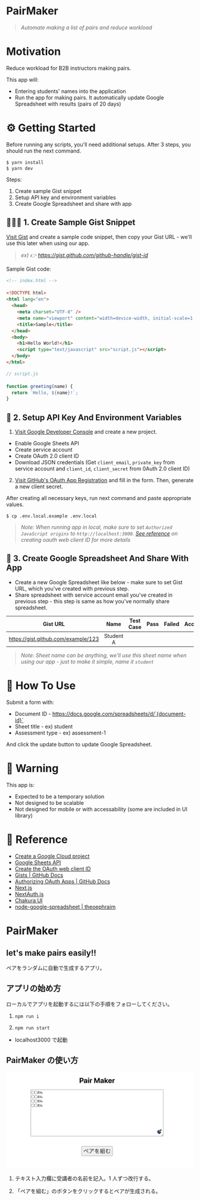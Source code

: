 # PairMaker

> _Automate making a list of pairs and reduce workload_

# Motivation

Reduce workload for B2B instructors making pairs.

This app will:

- Entering students' names into the application
- Run the app for making pairs. It automatically update Google Spreadsheet with results (pairs of 20 days)

# ⚙️ Getting Started

Before running any scripts, you'll need additional setups. After 3 steps, you should run the next command.

```shell
$ yarn install
$ yarn dev
```

Steps:

1. Create sample Gist snippet
1. Setup API key and environment variables
1. Create Google Spreadsheet and share with app

## 🧑🏻‍💻 1. Create Sample Gist Snippet

[Visit Gist](https://gist.github.com/) and create a sample code snippet, then copy your Gist URL - we'll use this later when using our app.

> _ex) 👉 https://gist.github.com/github-handle/gist-id_

Sample Gist code:

```html
<!-- index.html -->

<!DOCTYPE html>
<html lang="en">
  <head>
    <meta charset="UTF-8" />
    <meta name="viewport" content="width=device-width, initial-scale=1.0" />
    <title>Sample</title>
  </head>
  <body>
    <h1>Hello World!</h1>
    <script type="text/javascript" src="script.js"></script>
  </body>
</html>
```

```js
// script.js

function greeting(name) {
  return `Hello, ${name}!`;
}
```

## 🤫 2. Setup API Key And Environment Variables

1. [Visit Google Developer Console](https://console.developers.google.com/) and create a new project.

- Enable Google Sheets API
- Create service account
- Create OAuth 2.0 client ID
- Download JSON credentials (Get `client_email`, `private_key` from service account and `client_id`, `client_secret` from 0Auth 2.0 client ID)

2. [Visit GitHub's OAuth App Registration](https://github.com/settings/applications/new) and fill in the form. Then, generate a new client secret.

After creating all necessary keys, run next command and paste appropriate values.

```shell
$ cp .env.local.example .env.local
```

> _Note: When running app in local, make sure to set `Authorized JavaScript origins` to `http://localhost:3000`. [See reference](#🔗-reference) on creating oauth web client ID for more details_

## 📑 3. Create Google Spreadsheet And Share With App

- Create a new Google Spreadsheet like below - make sure to set Gist URL, which you've created with previous step.
- Share spreadsheet with service account email you've created in previous step - this step is same as how you've normally share spreadsheet.

|              Gist URL               |   Name    | Test Case | Pass | Failed | Accuracy |
| :---------------------------------: | :-------: | :-------: | :--: | :----: | :------: |
| https://gist.github.com/example/123 | Student A |           |      |        |          |

> _Note: Sheet name can be anything, we'll use this sheet name when using our app - just to make it simple, name it `student`_

# 🤝 How To Use

Submit a form with:

- Document ID - https://docs.google.com/spreadsheets/d/`{document-id}`
- Sheet title - ex) student
- Assessment type - ex) assessment-1

And click the update button to update Google Spreadsheet.

# 🚧 Warning

This app is:

- Expected to be a temporary solution
- Not designed to be scalable
- Not designed for mobile or with accessability (some are included in UI library)

# 🔗 Reference

- [Create a Google Cloud project](https://developers.google.com/workspace/guides/create-project)
- [Google Sheets API](https://console.cloud.google.com/apis/library/sheets.googleapis.com)
- [Create the OAuth web client ID](https://support.google.com/workspacemigrate/answer/9222992)
- [Gists | GitHub Docs](https://docs.github.com/en/rest/reference/gists)
- [Authorizing OAuth Apps | GitHub Docs](https://docs.github.com/en/developers/apps/building-oauth-apps/authorizing-oauth-apps)
- [Next.js](https://nextjs.org/)
- [NextAuth.js](https://next-auth.js.org/)
- [Chakura UI](https://chakra-ui.com/)
- [node-google-spreadsheet | theoephraim](https://github.com/theoephraim/node-google-spreadsheet)

# PairMaker
## let's make pairs easily!! 

ペアをランダムに自動で生成するアプリ。

## アプリの始め方

ローカルでアプリを起動するには以下の手順をフォローしてください。

1.  `npm run i`

2.  `npm run start`

- localhost3000 で起動

## PairMaker の使い方

<img src="./img/メイン画面.png">

1. テキスト入力欄に受講者の名前を記入。1 人ずつ改行する。

2. 「ペアを組む」のボタンをクリックするとペアが生成される。
